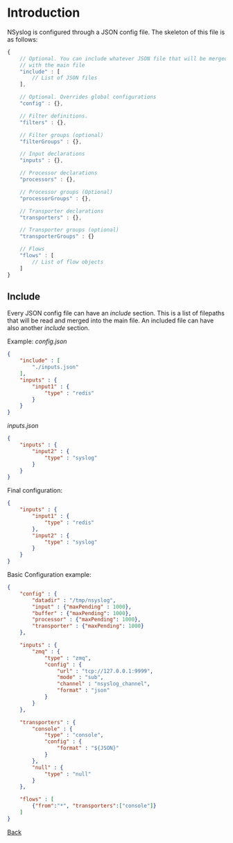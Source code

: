 # Introduction

NSyslog is configured through a JSON config file. The skeleton of this file is as follows:

```javascript
{
	// Optional. You can include whatever JSON file that will be merged
	// with the main file
	"include" : [
		// List of JSON files
	],

	// Optional. Overrides global configurations
	"config" : {},

	// Filter definitions.
	"filters" : {},

	// Filter groups (optional)
	"filterGroups" : {},

	// Input declarations
	"inputs" : {},

	// Processor declarations
	"processors" : {},

	// Processor groups (Optional)
	"processorGroups" : {},

	// Transporter declarations
	"transporters" : {},

	// Transporter groups (optional)
	"transporterGroups" : {}

	// Flows
	"flows" : [
		// List of flow objects
	]
}
```

## Include
Every JSON config file can have an *include* section. This is a list of filepaths that will be read
and merged into the main file. An included file can have also another *include* section.

Example:
*config.json*
```JSON
{
	"include" : [
		"./inputs.json"
	],
	"inputs" : {
		"input1" : {
			"type" : "redis"
		}
	}
}
```
*inputs.json*
```JSON
{
	"inputs" : {
		"input2" : {
			"type" : "syslog"
		}
	}
}
```

Final configuration:
```JSON
{
	"inputs" : {
		"input1" : {
			"type" : "redis"
		},
		"input2" : {
			"type" : "syslog"
		}
	}
}
```

Basic Configuration example:
```JSON
{
	"config" : {
		"datadir" : "/tmp/nsyslog",
		"input" : {"maxPending" : 1000},
		"buffer" : {"maxPending": 1000},
		"processor" : {"maxPending": 1000},
		"transporter" : {"maxPending": 1000}
	},

	"inputs" : {
		"zmq" : {
			"type" : "zmq",
			"config" : {
				"url" : "tcp://127.0.0.1:9999",
				"mode" : "sub",
				"channel" : "nsyslog_channel",
				"format" : "json"
			}
		}
	},

	"transporters" : {
		"console" : {
			"type" : "console",
			"config" : {
				"format" : "${JSON}"
			}
		},
		"null" : {
			"type" : "null"
		}
	},

	"flows" : [
		{"from":"*", "transporters":["console"]}
	]
}
```

[Back](../README.md)
